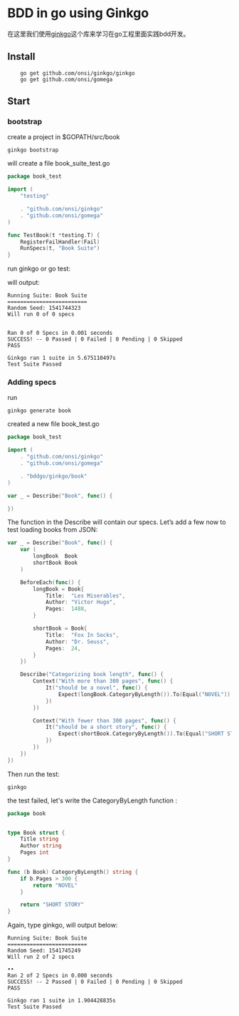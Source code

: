BDD in go using Ginkgo
=============================

在这里我们使用[ginkgo](http://onsi.github.io/ginkgo/)这个库来学习在go工程里面实践bdd开发。

## Install

```shell
    go get github.com/onsi/ginkgo/ginkgo
    go get github.com/onsi/gomega
```

## Start

### bootstrap

create a project in $GOPATH/src/book

```
ginkgo bootstrap
```

will create a file book_suite_test.go

```go
package book_test

import (
	"testing"

	. "github.com/onsi/ginkgo"
	. "github.com/onsi/gomega"
)

func TestBook(t *testing.T) {
	RegisterFailHandler(Fail)
	RunSpecs(t, "Book Suite")
}

```

run ginkgo or go test:

will output:

    Running Suite: Book Suite
    =========================
    Random Seed: 1541744323
    Will run 0 of 0 specs


    Ran 0 of 0 Specs in 0.001 seconds
    SUCCESS! -- 0 Passed | 0 Failed | 0 Pending | 0 Skipped
    PASS

    Ginkgo ran 1 suite in 5.675110497s
    Test Suite Passed

### Adding specs

run
```shell
ginkgo generate book
```

created a new file book_test.go

```go
package book_test

import (
	. "github.com/onsi/ginkgo"
	. "github.com/onsi/gomega"

	. "bddgo/ginkgo/book"
)

var _ = Describe("Book", func() {

})

```

The function in the Describe will contain our specs. Let’s add a few now to test loading books from JSON:

```go
var _ = Describe("Book", func() {
    var (
        longBook  Book
        shortBook Book
    )

    BeforeEach(func() {
        longBook = Book{
            Title:  "Les Miserables",
            Author: "Victor Hugo",
            Pages:  1488,
        }

        shortBook = Book{
            Title:  "Fox In Socks",
            Author: "Dr. Seuss",
            Pages:  24,
        }
    })

    Describe("Categorizing book length", func() {
        Context("With more than 300 pages", func() {
            It("should be a novel", func() {
                Expect(longBook.CategoryByLength()).To(Equal("NOVEL"))
            })
        })

        Context("With fewer than 300 pages", func() {
            It("should be a short story", func() {
                Expect(shortBook.CategoryByLength()).To(Equal("SHORT STORY"))
            })
        })
    })
})
```

Then run the test:

```shell
ginkgo
```
the test failed, let's write the CategoryByLength function :

```go
package book


type Book struct {
	Title string
	Author string 
	Pages int
}

func (b Book) CategoryByLength() string {
	if b.Pages > 300 {
		return "NOVEL"
	}

	return "SHORT STORY"
}

```

Again, type ginkgo, will output below:

    Running Suite: Book Suite
    =========================
    Random Seed: 1541745249
    Will run 2 of 2 specs

    ••
    Ran 2 of 2 Specs in 0.000 seconds
    SUCCESS! -- 2 Passed | 0 Failed | 0 Pending | 0 Skipped
    PASS

    Ginkgo ran 1 suite in 1.904428835s
    Test Suite Passed

